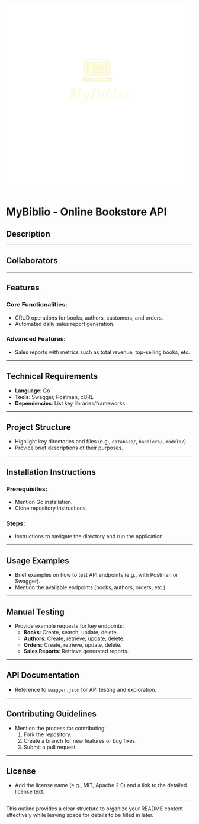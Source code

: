![MyBiblio Logo](assets\MyBiblio_transparent-2.png)
# **MyBiblio - Online Bookstore API**

## **Description**

---

## **Collaborators**

---

## **Features**
### Core Functionalities:
- CRUD operations for books, authors, customers, and orders.
- Automated daily sales report generation.

### Advanced Features:
- Sales reports with metrics such as total revenue, top-selling books, etc.

---

## **Technical Requirements**
- **Language**: Go
- **Tools**: Swagger, Postman, cURL
- **Dependencies**: List key libraries/frameworks.

---

## **Project Structure**
- Highlight key directories and files (e.g., `database/`, `handlers/`, `models/`).
- Provide brief descriptions of their purposes.

---

## **Installation Instructions**
### Prerequisites:
- Mention Go installation.
- Clone repository instructions.

### Steps:
- Instructions to navigate the directory and run the application.

---

## **Usage Examples**
- Brief examples on how to test API endpoints (e.g., with Postman or Swagger).
- Mention the available endpoints (books, authors, orders, etc.).

---

## **Manual Testing**
- Provide example requests for key endpoints:
  - **Books**: Create, search, update, delete.
  - **Authors**: Create, retrieve, update, delete.
  - **Orders**: Create, retrieve, update, delete.
  - **Sales Reports**: Retrieve generated reports.

---

## **API Documentation**
- Reference to `swagger.json` for API testing and exploration.

---

## **Contributing Guidelines**
- Mention the process for contributing:
  1. Fork the repository.
  2. Create a branch for new features or bug fixes.
  3. Submit a pull request.

---

## **License**
- Add the license name (e.g., MIT, Apache 2.0) and a link to the detailed license text.

---

This outline provides a clear structure to organize your README content effectively while leaving space for details to be filled in later.